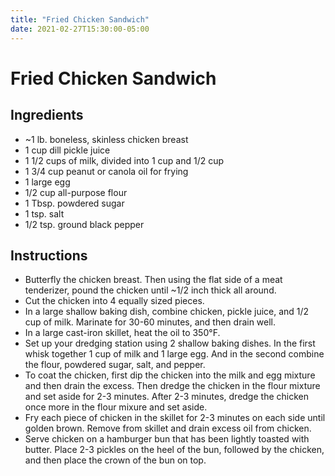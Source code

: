 ```yaml
---
title: "Fried Chicken Sandwich"
date: 2021-02-27T15:30:00-05:00
---
```


# Fried Chicken Sandwich

## Ingredients

- ~1 lb. boneless, skinless chicken breast
- 1 cup dill pickle juice
- 1 1/2 cups of milk, divided into 1 cup and 1/2 cup
- 1 3/4 cup peanut or canola oil for frying
- 1 large egg
- 1/2 cup all-purpose flour
- 1 Tbsp. powdered sugar
- 1 tsp. salt
- 1/2 tsp. ground black pepper

## Instructions

- Butterfly the chicken breast. Then using the flat side of a meat tenderizer, pound the chicken until ~1/2 inch thick all around.
- Cut the chicken into 4 equally sized pieces.
- In a large shallow baking dish, combine chicken, pickle juice, and 1/2 cup of milk. Marinate for 30-60 minutes, and then drain well.
- In a large cast-iron skillet, heat the oil to 350&deg;F.
- Set up your dredging station using 2 shallow baking dishes. In the first whisk together 1 cup of milk and 1 large egg. And in the second combine the flour, powdered sugar, salt, and pepper.
- To coat the chicken, first dip the chicken into the milk and egg mixture and then drain the excess. Then dredge the chicken in the flour mixture and set aside for 2-3 minutes. After 2-3 minutes, dredge the chicken once more in the flour mixure and set aside.
- Fry each piece of chicken in the skillet for 2-3 minutes on each side until golden brown. Remove from skillet and drain excess oil from chicken.
- Serve chicken on a hamburger bun that has been lightly toasted with butter. Place 2-3 pickles on the heel of the bun, followed by the chicken, and then place the crown of the bun on top.